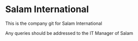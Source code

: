 # Salam International
This is the company git for Salam International

Any queries should be addressed to the IT Manager of Salam

